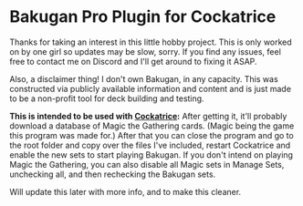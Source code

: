 # Bakugan Pro Plugin for Cockatrice

Thanks for taking an interest in this little hobby project. This is only worked on by one girl so updates may be slow, sorry.
If you find any issues, feel free to contact me on Discord and I'll get around to fixing it ASAP.

Also, a disclaimer thing! I don't own Bakugan, in any capacity. This was constructed via publicly available information and content and is just made to be a non-profit tool for deck building and testing.

**This is intended to be used with [Cockatrice](https://cockatrice.github.io/):**
After getting it, it'll probably download a database of Magic the Gathering cards. (Magic being the game this program was made for.)
After that you can close the program and go to the root folder and copy over the files I've included, restart Cockatrice and enable the new sets to start playing Bakugan.
If you don't intend on playing Magic the Gathering, you can also disable all Magic sets in Manage Sets, unchecking all, and then rechecking the Bakugan sets.

Will update this later with more info, and to make this cleaner.
